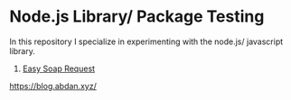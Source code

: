 # Node.js Library/ Package Testing

In this repository I specialize in experimenting with the node.js/ javascript library.

1. [Easy Soap Request](https://github.com/abdanzamzam/Node.js-Library-Package-Testing/tree/main/easy-soap-request)

https://blog.abdan.xyz/
